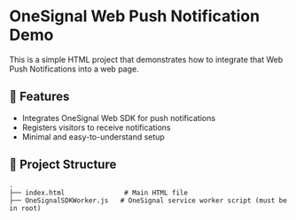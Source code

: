 # OneSignal Web Push Notification Demo

This is a simple HTML project that demonstrates how to integrate that Web Push Notifications into a web page.

## 🚀 Features

- Integrates OneSignal Web SDK for push notifications
- Registers visitors to receive notifications
- Minimal and easy-to-understand setup

## 📁 Project Structure

```plaintext
.
├── index.html               # Main HTML file
├── OneSignalSDKWorker.js   # OneSignal service worker script (must be in root)
